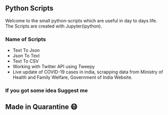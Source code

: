 ## Python Scripts 
Welcome to the small python-scripts which are useful in day to days life. The Scripts are created with Jupyter(ipython).

### Name of Scripts
- Text To Json
- Json To Text
- Text To CSV
- Working with Twitter API using Tweepy
- Live update of COVID-19 cases in india, scrapping data from Ministry of Health and Family Welfare, Government of India Website.

### If you got some idea Suggest me

## Made in Quarantine :mask:
